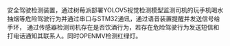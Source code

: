 安全驾驶检测装置，通过树莓派部署YOLOV5视觉检测模型监测司机的玩手机喝水抽烟等危险驾驶行为并通过串口与STM32通讯，通过语音装置提醒并发送信号给手环，
通过传感器检测司机存在是否饮酒行为，若存在危险驾驶行为发送短信和打电话通知其联系人。同时OPENMV检测红绿灯。
